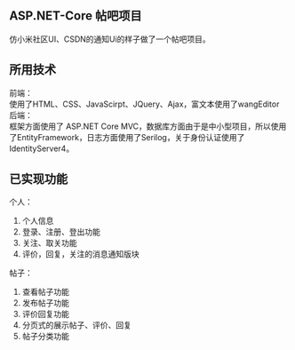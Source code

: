 ## ASP.NET-Core 帖吧项目
仿小米社区UI、CSDN的通知Ui的样子做了一个帖吧项目。
## 所用技术
前端：  
使用了HTML、CSS、JavaScirpt、JQuery、Ajax，富文本使用了wangEditor  
后端：  
框架方面使用了 ASP.NET Core MVC，数据库方面由于是中小型项目，所以使用了EntityFramework，日志方面使用了Serilog，关于身份认证使用了IdentityServer4。
## 已实现功能
个人：
1. 个人信息
2. 登录、注册、登出功能   
3. 关注、取关功能
4. 评价，回复，关注的消息通知版块

帖子：
1. 查看帖子功能
2. 发布帖子功能
3. 评价回复功能
4. 分页式的展示帖子、评价、回复
5. 帖子分类功能


